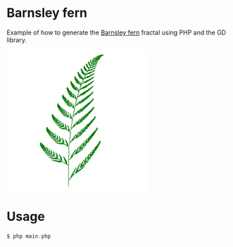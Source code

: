 
Barnsley fern
=============

Example of how to generate the [Barnsley fern](https://en.wikipedia.org/wiki/Barnsley_fern) fractal using PHP and the GD library.

![Barnsley fern](barnsley-fern.png)

Usage
=====

```php
$ php main.php
```

